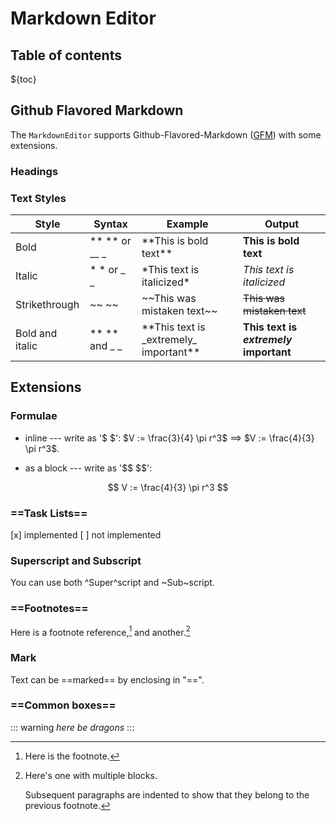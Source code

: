 
Markdown Editor
===============

Table of contents
-----------------

${toc}

Github Flavored Markdown
------------------------

The `MarkdownEditor` supports Github-Flavored-Markdown ([GFM](https://github.github.com/gfm/)) with some extensions.


### Headings

### Text Styles

| Style           | Syntax        | Example                                      | Output                                 |
|-----------------|---------------|----------------------------------------------|----------------------------------------|
| Bold            | ** ** or __ _ | \*\*This is bold text\*\*                    | **This is bold text**                  |
| Italic          | * * or _ _    | \*This text is italicized\*                  | *This text is italicized*              |
| Strikethrough   | ~~ ~~         | \~\~This was mistaken text\~\~               | ~~This was mistaken text~~             |
| Bold and italic | ** ** and _ _ | \*\*This text is \_extremely\_ important\*\* | **This text is _extremely_ important** |

Extensions
----------

### Formulae

- inline --- write as '$ $': \$V := \frac{3}{4} \pi r^3\$ ==> $V := \frac{4}{3} \pi r^3$.

- as a block --- write as '\$\$ \$\$':

$$
V := \frac{4}{3} \pi r^3
$$

### ==Task Lists==

[x] implemented
[ ] not implemented

### Superscript and Subscript

You can use both ^Super^script and ~Sub~script.

### ==Footnotes==

Here is a footnote reference,[^1] and another.[^longnote]

[^1]: Here is the footnote.

[^longnote]: Here's one with multiple blocks.

    Subsequent paragraphs are indented to show that they belong to the previous footnote.

### Mark

Text can be ==marked== by enclosing in "\=\=".

### ==Common boxes==

::: warning
*here be dragons*
:::

